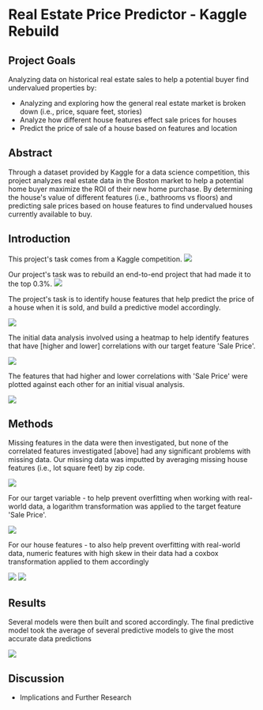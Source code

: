 # Real Estate Price Predictor - Kaggle Rebuild

## Project Goals

Analyzing data on historical real estate sales to help a potential buyer find undervalued properties by:
- Analyzing and exploring how the general real estate market is broken down (i.e., price, square feet, stories)
- Analyze how different house features effect sale prices for houses
- Predict the price of sale of a house based on features and location

## Abstract

Through a dataset provided by Kaggle for a data science competition, this project analyzes real estate data in the Boston market to help a potential home buyer maximize the ROI of their new home purchase. By determining the house's value of different features (i.e., bathrooms vs floors) and predicting sale prices based on house features to find undervalued houses currently available to buy.


## Introduction

This project's task comes from a Kaggle competition.
![](images/Real%20Estate%20-%20Kaggle%20Competition.PNG)

Our project's task was to rebuild an end-to-end project that had made it to the top 0.3%.
![](images/Real%20Estate%20Project%20Model.PNG)

The project's task is to identify house features that help predict the price of a house when it is sold, and build a predictive model accordingly.

![](images/Real%20Estate%20Sale%20Price.PNG)

The initial data analysis involved using a heatmap to help identify features that have [higher and lower] correlations with our target feature 'Sale Price'.

![](images/Real%20Estate%20Heatmap.PNG)

The features that had higher and lower correlations with 'Sale Price' were plotted against each other for an initial visual analysis.

![](images/Real%20Estate%20Pairplot.PNG)

## Methods

Missing features in the data were then investigated, but none of the correlated features investigated [above] had any significant problems with missing data. Our missing data was imputted by averaging missing house features (i.e., lot square feet) by zip code.

![](images/Real%20Estate%20Missing%20Features.PNG)

For our target variable - to help prevent overfitting when working with real-world data, a logarithm transformation was applied to the target feature 'Sale Price'.

![](images/Real%20Estate%20Sale%20Price%20Log.PNG)

For our house features - to also help prevent overfitting with real-world data, numeric features with high skew in their data had a coxbox transformation applied to them accordingly

![](images/Real%20Estate%20Numbers%20Boxplot.PNG)
![](images/Real%20Estate%20Numbers%20Boxplot%20Boxcox.PNG)

## Results

Several models were then built and scored accordingly. The final predictive model took the average of several predictive models to give the most accurate data predictions

![](images/Real%20Estate%20Model%20Scores.PNG)

## Discussion

- Implications and Further Research
